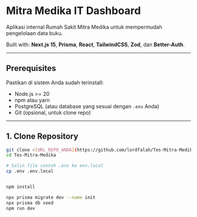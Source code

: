 # Mitra Medika IT Dashboard

Aplikasi internal Rumah Sakit Mitra Medika untuk mempermudah pengelolaan data buku.

Built with: **Next.js 15**, **Prisma**, **React**, **TailwindCSS**, **Zod**, dan **Better-Auth**.

---

## Prerequisites

Pastikan di sistem Anda sudah terinstall:

- Node.js >= 20
- npm atau yarn
- PostgreSQL (atau database yang sesuai dengan `.env` Anda)
- Git (opsional, untuk clone repo)

---

## 1. Clone Repository

```bash
git clone <[URL_REPO_ANDA](https://github.com/lordfalah/Tes-Mitra-Medika.git)>
cd Tes-Mitra-Medika

# Salin file contoh .env ke env.local
cp .env .env.local


npm install

npx prisma migrate dev --name init
npx prisma db seed 
npm run dev
```


